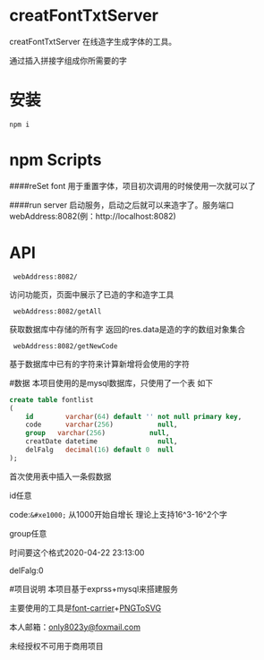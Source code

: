 # creatFontTxtServer


creatFontTxtServer 在线造字生成字体的工具。

通过插入拼接字组成你所需要的字

# 安装
 
`npm i`

# npm Scripts

####reSet font
用于重置字体，项目初次调用的时候使用一次就可以了

####run server
启动服务，启动之后就可以来造字了。服务端口webAddress:8082(例：http://localhost:8082)


# API

` webAddress:8082/`

访问功能页，页面中展示了已造的字和造字工具

` webAddress:8082/getAll`

获取数据库中存储的所有字 返回的res.data是造的字的数组对象集合

` webAddress:8082/getNewCode`

基于数据库中已有的字符来计算新增将会使用的字符


#数据
本项目使用的是mysql数据库，只使用了一个表 如下

```sql
create table fontlist
(
    id        varchar(64) default '' not null primary key,
    code      varchar(256)           null,
    group   varchar(256)           null,
    creatDate datetime               null,
    delFalg   decimal(16) default 0  null
);
```
首次使用表中插入一条假数据

id任意  

code:`&#xe1000;`     从1000开始自增长  理论上支持16^3-16^2个字

group任意    

时间要这个格式2020-04-22 23:13:00  

delFalg:0


#项目说明
本项目基于exprss+mysql来搭建服务

主要使用的工具是[font-carrier](http://purplebamboo.github.io/font-carrier/)+[PNGToSVG](https://github.com/mayuso/PNGToSVG)

本人邮箱：only8023y@foxmail.com

未经授权不可用于商用项目


